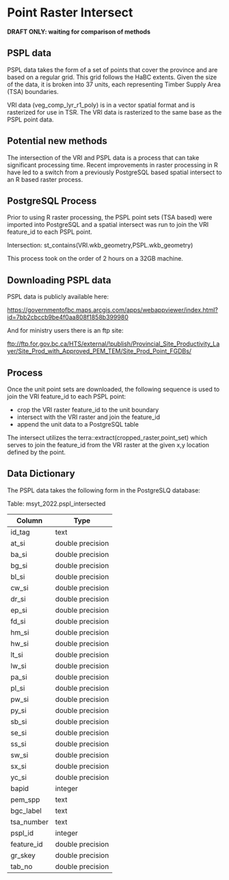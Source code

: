 # Point Raster Intersect

**DRAFT ONLY: waiting for comparison of methods**

## PSPL data
PSPL data takes the form of a set of points that cover the province and are based on a regular grid.  This grid follows the HaBC extents.  Given the size of the data, it is broken into 37 units, each representing Timber Supply Area (TSA) boundaries.   


VRI data (veg_comp_lyr_r1_poly) is in a vector spatial format and is rasterized for use in TSR.  The VRI data is rasterized to the same base as the PSPL point data.

## Potential new methods

The intersection of the VRI and PSPL data is a process that can take significant processing time.  Recent improvements in raster processing in R have led to a switch from a previously PostgreSQL based spatial intersect to an R based raster process.

## PostgreSQL Process

Prior to using R raster processing, the PSPL point sets (TSA based) were imported into PostgreSQL and a spatial intersect was run to join the VRI feature_id to each PSPL point.  

Intersection: st_contains(VRI.wkb_geometry,PSPL.wkb_geometry)  

This process took on the order of 2 hours on a 32GB machine.

## Downloading PSPL data

PSPL data is publicly available here: 

https://governmentofbc.maps.arcgis.com/apps/webappviewer/index.html?id=7bb2cbccb9be4f0aa808f1858b399980


And for ministry users there is an ftp site:

ftp://ftp.for.gov.bc.ca/HTS/external/!publish/Provincial_Site_Productivity_Layer/Site_Prod_with_Approved_PEM_TEM/Site_Prod_Point_FGDBs/


## Process

Once the unit point sets are downloaded, the following sequence is used to join the VRI feature_id to each PSPL point:

- crop the VRI raster feature_id to the unit boundary
- intersect with the VRI raster and join the feature_id
- append the unit data to a PostgreSQL table

The intersect utilizes the terra::extract(cropped_raster,point_set) which serves to join the feature_id from the VRI raster at the given x,y location defined by the point. 

## Data Dictionary

The PSPL data takes the following form in the PostgreSLQ database:

Table: msyt_2022.pspl_intersected

|   Column   |       Type       |
|------------|------------------|
| id_tag     | text             |
| at_si      | double precision |
| ba_si      | double precision |
| bg_si      | double precision |
| bl_si      | double precision |
| cw_si      | double precision |
| dr_si      | double precision |
| ep_si      | double precision |
| fd_si      | double precision |
| hm_si      | double precision |
| hw_si      | double precision |
| lt_si      | double precision |
| lw_si      | double precision |
| pa_si      | double precision |
| pl_si      | double precision |
| pw_si      | double precision |
| py_si      | double precision |
| sb_si      | double precision |
| se_si      | double precision |
| ss_si      | double precision |
| sw_si      | double precision |
| sx_si      | double precision |
| yc_si      | double precision |
| bapid      | integer          |
| pem_spp    | text             |
| bgc_label  | text             |
| tsa_number | text             |
| pspl_id    | integer          |
| feature_id | double precision |
| gr_skey    | double precision |
| tab_no     | double precision |







